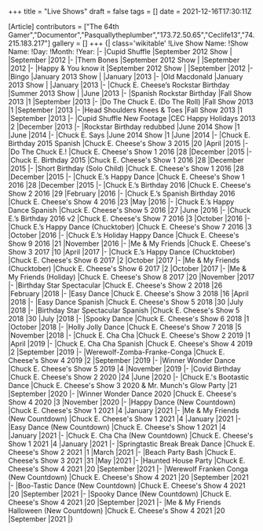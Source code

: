+++
title = "Live Shows"
draft = false
tags = []
date = 2021-12-16T17:30:11Z

[Article]
contributors = ["The 64th Gamer","Documentor","Pasquallytheplumber","173.72.50.65","Ceclife13","74.215.183.217"]
gallery = []
+++
{| class='wikitable'
!Live Show Name:
!Show Name:
!Day:
!Month:
!Year:
|-
|Cupid Shuffle
|September 2012 Show
|
|September
|2012
|-
|Them Bones
|September 2012 Show
|
|September
|2012
|-
|Happy & You know it
|September 2012 Show
|
|September
|2012
|-
|Bingo
|January 2013 Show
|
|January
|2013
|-
|Old Macdonald
|January 2013 Show
|
|January
|2013
|-
|Chuck E. Cheese’s Rockstar Birthday
|Summer 2013 Show
|
|June
|2013
|-
|Spanish Rockstar Birthday
|Fall Show 2013
|1
|September
|2013
|-
|Do The Chuck E. (Do The Roll)
|Fall Show 2013
|1
|September
|2013
|-
|Head Shoulders Knees & Toes
|Fall Show 2013
|1
|September
|2013
|-
|Cupid Shuffle New Footage
|CEC Happy Holidays 2013
|2
|December
|2013
|-
|Rockstar Birthday redubbed
|June 2014 Show
|1
|June
|2014
|-
|Chuck E. Says
|June 2014 Show
|1
|June
|2014
|-
|Chuck E. Birthday 2015 Spanish
|Chuck E. Cheese's Show 3 2015
|20
|April
|2015
|-
|Do The Chuck E.!
|Chuck E. Cheese's Show 1 2016
|28
|December
|2015
|-
|Chuck E. Birthday 2015
|Chuck E. Cheese's Show 1 2016
|28
|December
|2015
|-
|Short Birthday (Solo Child)
|Chuck E. Cheese's Show 1 2016
|28
|December
|2015
|-
|Chuck E.’s Happy Dance
|Chuck E. Cheese's Show 1 2016
|28
|December
|2015
|-
|Chuck E.’s Birthday 2016
|Chuck E. Cheese's Show 2 2016
|29
|February
|2016
|-
|Chuck E.’s Spanish Birthday 2016
|Chuck E. Cheese's Show 4 2016
|23
|May
|2016
|-
|Chuck E.’s Happy Dance Spanish
|Chuck E. Cheese's Show 5 2016
|27
|June
|2016
|-
|Chuck E.’s Birthday 2016 v2
|Chuck E. Cheese's Show 7 2016
|3
|October
|2016
|-
|Chuck E.’s Happy Dance (Chucktober)
|Chuck E. Cheese's Show 7 2016
|3
|October
|2016
|-
|Chuck E.’s Holiday Happy Dance
|Chuck E. Cheese's Show 9 2016
|21
|November
|2016
|-
|Me & My Friends
|Chuck E. Cheese's Show 3 2017
|10
|April
|2017
|-
|Chuck E.’s Happy Dance (Chucktober)
|Chuck E. Cheese's Show 6 2017
|2
|October
|2017
|-
|Me & My Friends (Chucktober)
|Chuck E. Cheese's Show 6 2017
|2
|October
|2017
|-
|Me & My Friends (Holiday)
|Chuck E. Cheese's Show 8 2017
|20
|November
|2017
|-
|Birthday Star Spectacular
|Chuck E. Cheese's Show 2 2018
|26
|February
|2018
|-
|Easy Dance
|Chuck E. Cheese's Show 3 2018
|16
|April
|2018
|-
|Easy Dance Spanish
|Chuck E. Cheese's Show 5 2018
|30
|July
|2018
|-
|Birthday Star Spectacular Spanish
|Chuck E. Cheese's Show 5 2018
|30
|July
|2018
|-
|Spooky Dance
|Chuck E. Cheese's Show 6 2018
|1
|October
|2018
|-
|Holly Jolly Dance
|Chuck E. Cheese's Show 7 2018
|5
|November
|2018
|-
|Chuck E. Cha Cha
|Chuck E. Cheese's Show 2 2019
|1
|April
|2019
|-
|Chuck E. Cha Cha Spanish
|Chuck E. Cheese's Show 4 2019
|2
|September
|2019
|-
|Werewolf-Zomba-Franke-Conga
|Chuck E. Cheese's Show 4 2019
|2
|September
|2019
|-
|Winner Wonder Dance
|Chuck E. Cheese's Show 5 2019
|4
|November
|2019
|-
|Covid Birthday
|Chuck E. Cheese's Show 2 2020
|24
|June
|2020
|-
|Chuck E.'s Bootastic Dance
|Chuck E. Cheese's Show 3 2020 & Mr. Munch's Glow Party
|21
|September
|2020
|-
|Winner Wonder Dance 2020
|Chuck E. Cheese's Show 4 2020
|3
|November
|2020
|-
|Happy Dance (New Countdown)
|Chuck E. Cheese's Show 1 2021
|4
|January
|2021
|-
|Me & My Friends (New Countdown)
|Chuck E. Cheese's Show 1 2021
|4
|January
|2021
|-
|Easy Dance (New Countdown)
|Chuck E. Cheese's Show 1 2021
|4
|January
|2021
|-
|Chuck E. Cha Cha (New Countdown)
|Chuck E. Cheese's Show 1 2021
|4
|January
|2021
|-
|Springtastic Break Break Dance
|Chuck E. Cheese's Show 2 2021
|1
|March
|2021
|-
|Beach Party Bash
|Chuck E. Cheese's Show 3 2021
|31
|May
|2021
|-
|Haunted House Party
|Chuck E. Cheese's Show 4 2021
|20
|September
|2021
|-
|Werewolf Franken Conga (New Countdown)
|Chuck E. Cheese's Show 4 2021
|20
|September
|2021
|-
|Boo-Tastic Dance (New Countdown)
|Chuck E. Cheese's Show 4 2021
|20
|September
|2021
|-
|Spooky Dance (New Countdown)
|Chuck E. Cheese's Show 4 2021
|20
|September
|2021
|-
|Me & My Friends Halloween (New Countdown)
|Chuck E. Cheese's Show 4 2021
|20
|September
|2021
|}